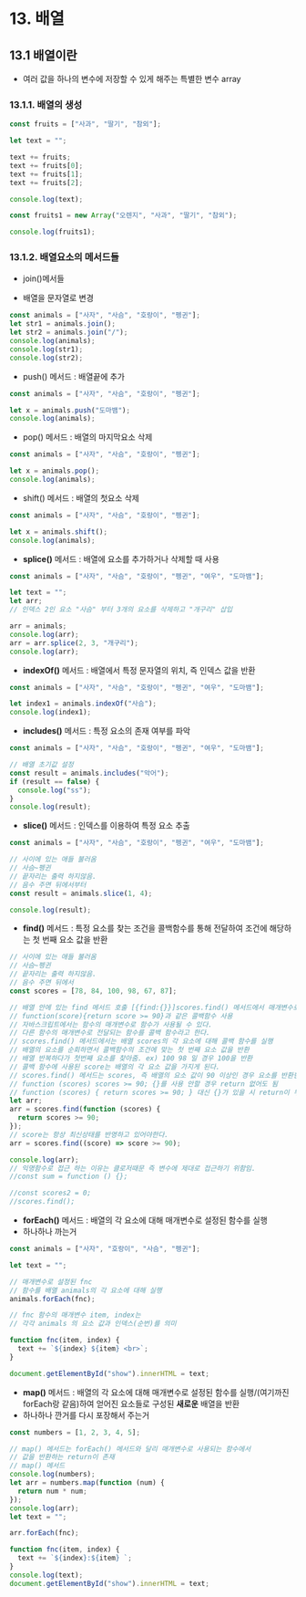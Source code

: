 # 13. 배열

## 13.1 배열이란

- 여러 값을 하나의 변수에 저장할 수 있게 해주는 특별한 변수 array

### 13.1.1. 배열의 생성

```js
const fruits = ["사과", "딸기", "참외"];

let text = "";

text += fruits;
text += fruits[0];
text += fruits[1];
text += fruits[2];

console.log(text);

const fruits1 = new Array("오렌지", "사과", "딸기", "참외");

console.log(fruits1);
```

### 13.1.2. 배열요소의 메서드들

- join()메서들

- 배열을 문자열로 변경

```js
const animals = ["사자", "사슴", "호랑이", "펭귄"];
let str1 = animals.join();
let str2 = animals.join("/");
console.log(animals);
console.log(str1);
console.log(str2);
```

- push() 메서드 : 배열끝에 추가

```js
const animals = ["사자", "사슴", "호랑이", "펭귄"];

let x = animals.push("도마뱀");
console.log(animals);
```

- pop() 메서드 : 배열의 마지막요소 삭제

```js
const animals = ["사자", "사슴", "호랑이", "펭귄"];

let x = animals.pop();
console.log(animals);
```

- shift() 메서드 : 배열의 첫요소 삭제

```js
const animals = ["사자", "사슴", "호랑이", "펭귄"];

let x = animals.shift();
console.log(animals);
```

- **splice()** 메서드 : 배열에 요소를 추가하거나 삭제할 때 사용

```js
const animals = ["사자", "사슴", "호랑이", "펭귄", "여우", "도마뱀"];

let text = "";
let arr;
// 인덱스 2인 요소 "사슴" 부터 3개의 요소를 삭제하고 "개구리" 삽입

arr = animals;
console.log(arr);
arr = arr.splice(2, 3, "개구리");
console.log(arr);
```

- **indexOf()** 메서드 : 배열에서 특정 문자열의 위치, 즉 인덱스 값을 반환

```js
const animals = ["사자", "사슴", "호랑이", "펭귄", "여우", "도마뱀"];

let index1 = animals.indexOf("사슴");
console.log(index1);
```

- **includes()** 메서드 : 특정 요소의 존재 여부를 파악

```js
const animals = ["사자", "사슴", "호랑이", "펭귄", "여우", "도마뱀"];

// 배열 초기값 설정
const result = animals.includes("악어");
if (result == false) {
  console.log("ss");
}
console.log(result);
```

- **slice()** 메서드 : 인덱스를 이용하여 특정 요소 추출

```js
const animals = ["사자", "사슴", "호랑이", "펭귄", "여우", "도마뱀"];

// 사이에 있는 애들 불러옴
// 사슴~펭귄
// 끝자리는 출력 하지않음.
// 음수 주면 뒤에서부터
const result = animals.slice(1, 4);

console.log(result);
```

- **find()** 메서드
  : 특정 요소를 찾는 조건을 콜백함수를 통해 전달하여
  조건에 해당하는 첫 번째 요소 값을 반환

```js
// 사이에 있는 애들 불러옴
// 사슴~펭귄
// 끝자리는 출력 하지않음.
// 음수 주면 뒤에서
const scores = [78, 84, 100, 98, 67, 87];

// 배열 안에 있는 find 메서드 호출 [{find:{}}]scores.find() 메서드에서 매개변수로
// function(score){return score >= 90}과 같은 콜백함수 사용
// 자바스크립트에서는 함수의 매개변수로 함수가 사용될 수 있다.
// 다른 함수의 매개변수로 전달되는 함수를 콜백 함수라고 한다.
// scores.find() 메서드에서는 배열 scores의 각 요소에 대해 콜백 함수를 실행
// 배열의 요소를 순회하면서 콜백함수의 조건에 맞는 첫 번째 요소 값을 반환
// 배열 반복하다가 첫번째 요소를 찾아줌. ex) 100 98 일 경우 100을 반환
// 콜백 함수에 사용된 score는 배열의 각 요소 값을 가지게 된다.
// scores.find() 메서드는 scores, 즉 배열의 요소 값이 90 이상인 경우 요소를 반환한다.
// function (scores) scores >= 90; {}를 사용 안할 경우 return 없어도 됨
// function (scores) { return scores >= 90; } 대신 {}가 있을 시 return이 무조건 있어야함.
let arr;
arr = scores.find(function (scores) {
  return scores >= 90;
});
// score는 항상 최신상태를 반영하고 있어야한다.
arr = scores.find((score) => score >= 90);

console.log(arr);
// 익명함수로 접근 하는 이유는 클로저때문 즉 변수에 제대로 접근하기 위함임.
//const sum = function () {};

//const scores2 = 0;
//scores.find();
```

- **forEach()** 메서드 : 배열의 각 요소에 대해 매개변수로 설정된 함수를 실행
- 하나하나 까는거

```js
const animals = ["사자", "호랑이", "사슴", "펭귄"];

let text = "";

// 매개변수로 설정된 fnc
// 함수를 배열 animals의 각 요소에 대해 실행
animals.forEach(fnc);

// fnc 함수의 매개변수 item, index는
// 각각 animals 의 요소 값과 인덱스(순번)를 의미

function fnc(item, index) {
  text += `${index} ${item} <br>`;
}

document.getElementById("show").innerHTML = text;
```

- **map()** 메서드 : 배열의 각 요소에 대해 매개변수로 설정된 함수를 실행/(여기까진 forEach랑 같음)하여 얻어진 요소들로 구성된 **새로운** 배열을 반환
- 하나하나 깐거를 다시 포장해서 주는거

```js
const numbers = [1, 2, 3, 4, 5];

// map() 메서드는 forEach() 메서드와 달리 매개변수로 사용되는 함수에서
// 값을 반환하는 return이 존재
// map() 메서드
console.log(numbers);
let arr = numbers.map(function (num) {
  return num * num;
});
console.log(arr);
let text = "";

arr.forEach(fnc);

function fnc(item, index) {
  text += `${index}:${item} `;
}
console.log(text);
document.getElementById("show").innerHTML = text;
```
